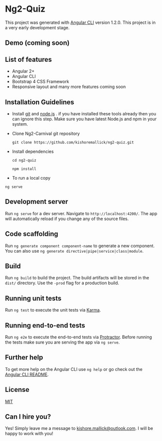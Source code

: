 # Ng2-Quiz



This project was generated with [Angular CLI](https://github.com/angular/angular-cli) version 1.2.0. This project is in a very early development stage.

## Demo (coming soon)


## List of features

* Angular 2+
* Angular CLI
* Bootstrap 4 CSS Framework
* Responsive layout
 and many more features coming soon

## Installation Guidelines
* Install [git](https://git-scm.com/) and [node.js](https://nodejs.org/en/) . if you have installed these tools already then you can ignore this step. Make sure you have latest Node.js and npm in your system.
* Clone Ng2-Carnival git repository

    `git clone https://github.com/kishoremallick/ng2-quiz.git`
    
* Install dependencies

    `cd ng2-quiz`
    
    `npm install`

* To run a local copy 

 `ng serve`

## Development server

Run `ng serve` for a dev server. Navigate to `http://localhost:4200/`. The app will automatically reload if you change any of the source files.

## Code scaffolding

Run `ng generate component component-name` to generate a new component. You can also use `ng generate directive|pipe|service|class|module`.

## Build

Run `ng build` to build the project. The build artifacts will be stored in the `dist/` directory. Use the `-prod` flag for a production build.

## Running unit tests

Run `ng test` to execute the unit tests via [Karma](https://karma-runner.github.io).

## Running end-to-end tests

Run `ng e2e` to execute the end-to-end tests via [Protractor](http://www.protractortest.org/).
Before running the tests make sure you are serving the app via `ng serve`.

## Further help

To get more help on the Angular CLI use `ng help` or go check out the [Angular CLI README](https://github.com/angular/angular-cli/blob/master/README.md).

## License

[MIT](https://github.com/kishoremallick/ng2-carnival/blob/master/LICENSE)

## Can I hire you?

Yes! Simply leave me a message to kishore.mallick@outlook.com. I will be happy to work with you!
